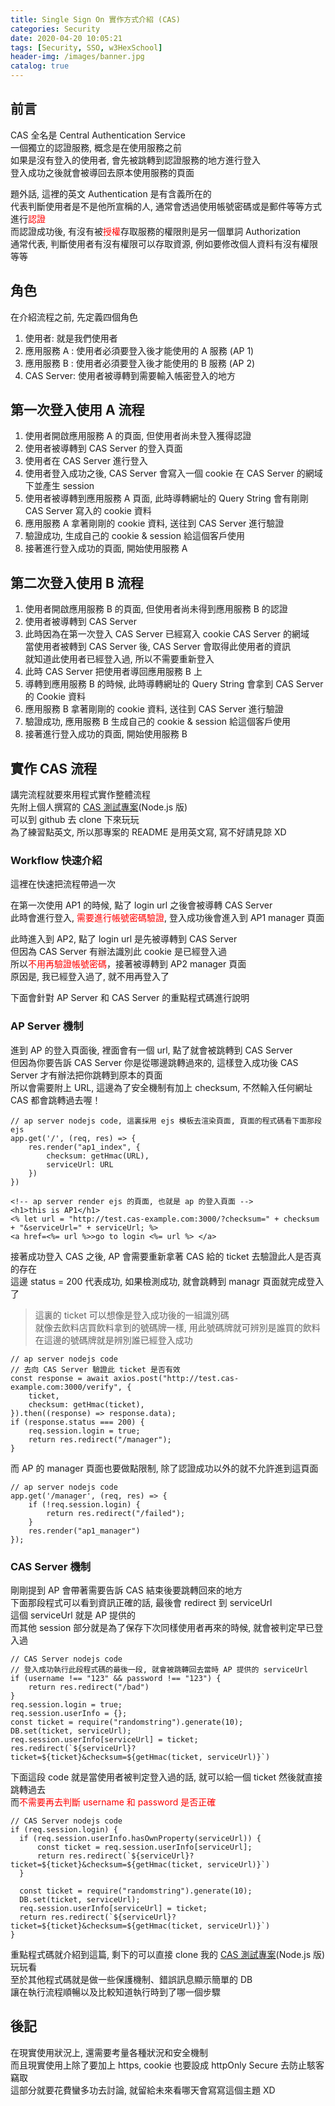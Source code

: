 ```yaml
---
title: Single Sign On 實作方式介紹 (CAS)
categories: Security
date: 2020-04-20 10:05:21
tags: [Security, SSO, w3HexSchool]
header-img: /images/banner.jpg
catalog: true
---
```


## 前言

CAS 全名是 Central Authentication Service  
一個獨立的認證服務, 概念是在使用服務之前  
如果是沒有登入的使用者, 會先被跳轉到認證服務的地方進行登入  
登入成功之後就會被導回去原本使用服務的頁面  

題外話, 這裡的英文 Authentication 是有含義所在的  
代表判斷使用者是不是他所宣稱的人, 通常會透過使用帳號密碼或是郵件等等方式進行<span style="color: red">認證</span>  
而認證成功後, 有沒有被<span style="color: red">授權</span>存取服務的權限則是另一個單詞 Authorization  
通常代表, 判斷使用者有沒有權限可以存取資源,  例如要修改個人資料有沒有權限等等  

## 角色

在介紹流程之前, 先定義四個角色  

1. 使用者: 就是我們使用者  
2. 應用服務 A : 使用者必須要登入後才能使用的 A 服務 (AP 1)  
3. 應用服務 B : 使用者必須要登入後才能使用的 B 服務  (AP 2)
4. CAS Server:  使用者被導轉到需要輸入帳密登入的地方  

## 第一次登入使用 A 流程

1. 使用者開啟應用服務 A 的頁面, 但使用者尚未登入獲得認證  
2. 使用者被導轉到 CAS Server 的登入頁面  
3. 使用者在 CAS Server 進行登入  
4. 使用者登入成功之後, CAS Server 會寫入一個 cookie 在 CAS Server 的網域下並產生 session   
5. 使用者被導轉到應用服務 A 頁面, 此時導轉網址的 Query String 會有剛剛 CAS Server 寫入的 cookie 資料  
6. 應用服務 A 拿著剛剛的 cookie 資料, 送往到 CAS Server 進行驗證  
7. 驗證成功, 生成自己的 cookie & session 給這個客戶使用  
8. 接著進行登入成功的頁面, 開始使用服務 A  

## 第二次登入使用 B 流程

1. 使用者開啟應用服務 B 的頁面, 但使用者尚未得到應用服務 B 的認證  
2. 使用者被導轉到 CAS Server  
3. 此時因為在第一次登入 CAS Server 已經寫入 cookie CAS Server 的網域  
    當使用者被轉到 CAS Server 後, CAS Server 會取得此使用者的資訊  
    就知道此使用者已經登入過, 所以不需要重新登入  
4. 此時 CAS Server 把使用者導回應用服務 B 上  
5. 導轉到應用服務 B 的時候, 此時導轉網址的 Query String 會拿到 CAS Server 的 Cookie 資料  
6. 應用服務 B 拿著剛剛的 cookie 資料, 送往到 CAS Server 進行驗證  
7. 驗證成功, 應用服務 B 生成自己的 cookie & session 給這個客戶使用  
8. 接著進行登入成功的頁面, 開始使用服務 B  

## 實作 CAS 流程

講完流程就要來用程式實作整體流程  
先附上個人撰寫的 [CAS 測試專案](https://github.com/Yu-Jack/cas-example)(Node.js 版)  
可以到 github 去 clone 下來玩玩  
為了練習點英文, 所以那專案的 README 是用英文寫, 寫不好請見諒 XD  

### Workflow 快速介紹

這裡在快速把流程帶過一次  

在第一次使用 AP1 的時候, 點了 login url 之後會被導轉 CAS Server  
此時會進行登入, <span style="color: red">需要進行帳號密碼驗證</span>, 登入成功後會進入到 AP1 manager 頁面  

此時進入到 AP2, 點了 login url 是先被導轉到 CAS Server  
但因為 CAS Server 有辦法識別此 cookie 是已經登入過  
所以<span style="color: red">不用再驗證帳號密碼</span>，接著被導轉到 AP2 manager 頁面  
原因是, 我已經登入過了, 就不用再登入了  

下面會針對 AP Server 和 CAS Server 的重點程式碼進行說明  

### AP Server 機制

進到 AP 的登入頁面後, 裡面會有一個 url, 點了就會被跳轉到 CAS Server  
但因為你要告訴 CAS Server 你是從哪邊跳轉過來的, 這樣登入成功後 CAS Server 才有辦法把你跳轉到原本的頁面  
所以會需要附上 URL, 這邊為了安全機制有加上 checksum, 不然輸入任何網址 CAS 都會跳轉過去喔！  

```javascript=
// ap server nodejs code, 這裏採用 ejs 模板去渲染頁面, 頁面的程式碼看下面那段 ejs
app.get('/', (req, res) => {
    res.render("ap1_index", {
        checksum: getHmac(URL),
        serviceUrl: URL
    })
})
```

```html=
<!-- ap server render ejs 的頁面, 也就是 ap 的登入頁面 -->
<h1>this is AP1</h1>
<% let url = "http://test.cas-example.com:3000/?checksum=" + checksum + "&serviceUrl=" + serviceUrl; %>
<a href=<%= url %>>go to login <%= url %> </a>
```

接著成功登入 CAS 之後, AP 會需要重新拿著 CAS 給的 ticket 去驗證此人是否真的存在  
這邊 status = 200 代表成功, 如果檢測成功, 就會跳轉到 managr 頁面就完成登入了  

> 這裏的 ticket 可以想像是登入成功後的一組識別碼  
> 就像去飲料店買飲料拿到的號碼牌一樣, 用此號碼牌就可辨別是誰買的飲料  
> 在這邊的號碼牌就是辨別誰已經登入成功  

```javascript=
// ap server nodejs code
// 去向 CAS Server 驗證此 ticket 是否有效
const response = await axios.post("http://test.cas-example.com:3000/verify", {
    ticket,
    checksum: getHmac(ticket),
}).then((response) => response.data);
if (response.status === 200) {
    req.session.login = true;
    return res.redirect("/manager");
}
```

而 AP 的 manager 頁面也要做點限制, 除了認證成功以外的就不允許進到這頁面  
```javascript=
// ap server nodejs code
app.get('/manager', (req, res) => {
    if (!req.session.login) {
        return res.redirect("/failed");
    }
    res.render("ap1_manager")
});
```

### CAS Server 機制

剛剛提到 AP 會帶著需要告訴 CAS 結束後要跳轉回來的地方  
下面那段程式可以看到資訊正確的話, 最後會 redirect 到 serviceUrl  
這個 serviceUrl 就是 AP 提供的  
而其他 session 部分就是為了保存下次同樣使用者再來的時候, 就會被判定早已登入過  
```javascript=
// CAS Server nodejs code
// 登入成功執行此段程式碼的最後一段, 就會被跳轉回去當時 AP 提供的 serviceUrl
if (username !== "123" && password !== "123") {
    return res.redirect("/bad")
}
req.session.login = true;
req.session.userInfo = {};
const ticket = require("randomstring").generate(10);
DB.set(ticket, serviceUrl);
req.session.userInfo[serviceUrl] = ticket;
res.redirect(`${serviceUrl}?ticket=${ticket}&checksum=${getHmac(ticket, serviceUrl)}`)
```

下面這段 code 就是當使用者被判定登入過的話, 就可以給一個 ticket 然後就直接跳轉過去  
而<span style="color :red">不需要再去判斷 username 和 password 是否正確</span>  
```javascript=
// CAS Server nodejs code
if (req.session.login) {
  if (req.session.userInfo.hasOwnProperty(serviceUrl)) {
      const ticket = req.session.userInfo[serviceUrl];
      return res.redirect(`${serviceUrl}?ticket=${ticket}&checksum=${getHmac(ticket, serviceUrl)}`)
  }

  const ticket = require("randomstring").generate(10);
  DB.set(ticket, serviceUrl);
  req.session.userInfo[serviceUrl] = ticket;
  return res.redirect(`${serviceUrl}?ticket=${ticket}&checksum=${getHmac(ticket, serviceUrl)}`)
}
```

重點程式碼就介紹到這篇, 剩下的可以直接 clone 我的 [CAS 測試專案](https://github.com/Yu-Jack/cas-example)(Node.js 版) 玩玩看  
至於其他程式碼就是做一些保護機制、錯誤訊息顯示簡單的 DB  
讓在執行流程順暢以及比較知道執行時到了哪一個步驟  

## 後記

在現實使用狀況上, 還需要考量各種狀況和安全機制  
而且現實使用上除了要加上 https, cookie 也要設成 httpOnly Secure 去防止駭客竊取  
這部分就要花費蠻多功去討論, 就留給未來看哪天會寫寫這個主題 XD  
